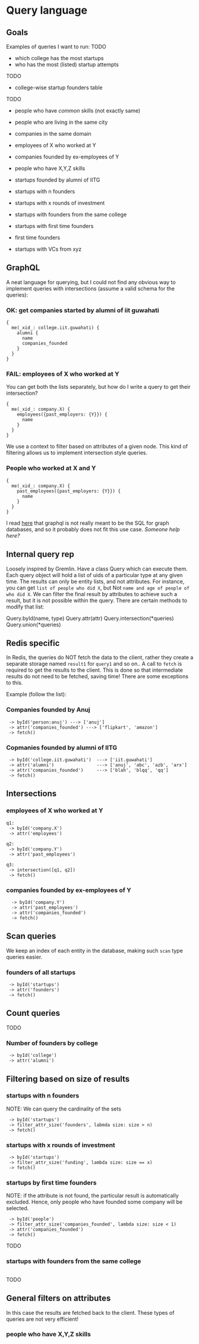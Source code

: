 # Query language
## Goals
Examples of queries I want to run:
TODO
- which college has the most startups
- who has the most (listed) startup attempts

TODO
- college-wise startup founders table

TODO
- people who have *common* skills (not exactly same)
- people who are living in the same city
- companies in the same domain

- employees of X who worked at Y
- companies founded by ex-employees of Y
- people who have X,Y,Z skills
- startups founded by alumni of IITG
- startups with n founders
- startups with x rounds of investment
- startups with founders from the same college
- startups with first time founders
- first time founders
- startups with VCs from xyz

## GraphQL
A neat language for querying, but I could not find any obvious way to implement
queries with intersections (assume a valid schema for the queries):

### OK: get companies started by alumni of iit guwahati
```
{
  me(_xid_: college.iit.guwahati) {
    alumni {
      name
      companies_founded
    }
  }
}
```

### FAIL: employees of X who worked at Y
You can get both the lists separately, but how do I write a query to get their
intersection?
```
{
  me(_xid_: company.X) {
    employees({past_employers: {Y}}) {
      name
    }
  }
}
```
We use a context to filter based on attributes of a given node.
This kind of filtering allows us to implement intersection style queries.

### People who worked at X and Y
```
{
  me(_xid_: company.X) {
    past_employees({past_employers: {Y}}) {
      name
    }
  }
}
```

I read [here](http://react-etc.net/entry/graph-query-languages-graphql-opencypher-gremlin-and-sparql)
that graphql is not really meant to be the SQL for graph databases, and so it
probably does not fit this use case.
*Someone help here?*


## Internal query rep
Loosely inspired by Gremlin.
Have a class Query which can execute them.
Each query object will hold a list of uids of a particular type at any given
time.
The results can only be entity lists, and not attributes. For instance, you can
get `list of people who did X`, but Not `name and age of people of who did X`.
We can filter the final result by attributes to achieve such a result, but it
is not possible within the query.
There are certain methods to modify that list:

Query.byId(name, type)
Query.attr(attr)
Query.intersection(*queries)
Query.union(*queries)

## Redis specific
In Redis, the queries do NOT fetch the data to the client, rather they create a
separate storage named `result1` for `query1` and so on.. A call to `fetch` is
required to get the results to the client. This is done so that intermediate
results do not need to be fetched, saving time!
There are some exceptions to this.

Example (follow the list):
### Companies founded by Anuj
```
 -> byId('person:anuj') ---> ['anuj']
 -> attr('companies_founded') ---> ['flipkart', 'amazon']
 -> fetch()
```

### Copmanies founded by alumni of IITG
```
 -> byId('college.iit.guwahati')  ---> ['iit.guwahati']
 -> attr('alumni')                ---> ['anuj', 'abc', 'azb', 'arx']
 -> attr('companies_founded')     ---> ['blah', 'blqq', 'qq']
 -> fetch()
```

## Intersections
### employees of X who worked at Y
```
q1:
 -> byId('company.X')
 -> attr('employees')

q2:
 -> byId('company.Y')
 -> attr('past_employees')

q3:
 -> intersection([q1, q2])
 -> fetch()
```

### companies founded by ex-employees of Y
```
  -> byId('company.Y')
  -> attr('past_employees')
  -> attr('companies_founded')
  -> fetch()
```

## Scan queries
We keep an index of each entity in the database, making such `scan` type
queries easier.
### founders of all startups
```
 -> byId('startups')
 -> attr('founders')
 -> fetch()
```

## Count queries 
TODO
### Number of founders by college
```
 -> byId('college')
 -> attr('alumni')
```

## Filtering based on size of results
### startups with n founders
NOTE: We can query the cardinality of the sets
```
 -> byId('startups')
 -> filter_attr_size('founders', labmda size: size > n)
 -> fetch()
```

### startups with x rounds of investment
```
 -> byId('startups')
 -> filter_attr_size('funding', lambda size: size == x)
 -> fetch()
```

### startups by first time founders
NOTE: if the attribute is not found, the particular result is automatically
excluded. Hence, only people who have founded some company will be selected.
```
 -> byId('people')
 -> filter_attr_size('companies_founded', lambda size: size < 1)
 -> attr('companies_founded')
 -> fetch()
```

TODO
### startups with founders from the same college
```
```
TODO
## General filters on attributes
In this case the results are fetched back to the client. These types of
queries are not very efficient!
### people who have X,Y,Z skills
```

```
